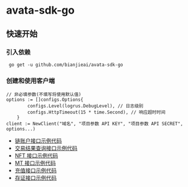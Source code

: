 # avata-sdk-go

## 快速开始

### 引入依赖

```
 go get -u github.com/bianjieai/avata-sdk-go
```

### 创建和使用客户端

```
// 非必填参数(不填写将使用默认值)
options := []configs.Options{
		configs.Level(logrus.DebugLevel), // 日志级别
		configs.HttpTimeout(15 * time.Second), // 响应超时时间
	}
client := NewClient("域名", "项目参数 API KEY", "项目参数 API SECRET", options...)
```

- [链账户接口示例代码](./tests/account_test.go)
- [交易结果查询接口示例代码](./tests/tx_test.go)
- [NFT 接口示例代码](./tests/nft_test.go)
- [MT 接口示例代码](./tests/mt_test.go)
- [充值接口示例代码](./tests/order_test.go)
- [存证接口示例代码](./tests/record_test.go)
